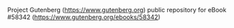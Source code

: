 Project Gutenberg (https://www.gutenberg.org) public repository for
eBook #58342 (https://www.gutenberg.org/ebooks/58342)
